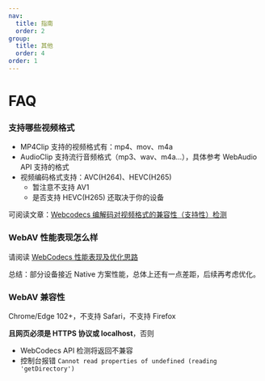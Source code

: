 ```yaml
---
nav:
  title: 指南
  order: 2
group:
  title: 其他
  order: 4
order: 1
---
```


# FAQ

### 支持哪些视频格式

- MP4Clip 支持的视频格式有：mp4、mov、m4a
- AudioClip 支持流行音频格式（mp3、wav、m4a...），具体参考 WebAudio API 支持的格式
- 视频编码格式支持：AVC(H264)、HEVC(H265)
  - 暂注意不支持 AV1
  - 是否支持 HEVC(H265) 还取决于你的设备

可阅读文章：[Webcodecs 编解码对视频格式的兼容性（支持性）检测](https://github.com/hughfenghen/hughfenghen.github.io/issues/129)

### WebAV 性能表现怎么样

请阅读 [WebCodecs 性能表现及优化思路](https://hughfenghen.github.io/posts/2024/07/27/webcodecs-performance-benchmark/)

总结：部分设备接近 Native 方案性能，总体上还有一点差距，后续再考虑优化。

### WebAV 兼容性

Chrome/Edge 102+，不支持 Safari，不支持 Firefox

**且网页必须是 HTTPS 协议或 localhost**，否则

- WebCodecs API 检测将返回不兼容
- 控制台报错 `Cannot read properties of undefined (reading 'getDirectory')`
